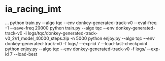 # ia_racing_imt
...
python train.py --algo tqc --env donkey-generated-track-v0 --eval-freq -1 --save-freq 20000
python train.py --algo tqc --env donkey-generated-track-v0 -i logs/tqc/donkey-generated-track-v0_2/rl_model_40000_steps.zip -n 5000
python enjoy.py --algo tqc --env donkey-generated-track-v0 -f logs/ --exp-id 7 --load-last-checkpoint
python enjoy.py --algo tqc --env donkey-generated-track-v0 -f logs/ --exp-id 7 --load-best
